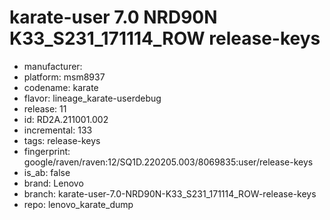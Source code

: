 # karate-user 7.0 NRD90N K33_S231_171114_ROW release-keys
- manufacturer: 
- platform: msm8937
- codename: karate
- flavor: lineage_karate-userdebug
- release: 11
- id: RD2A.211001.002
- incremental: 133
- tags: release-keys
- fingerprint: google/raven/raven:12/SQ1D.220205.003/8069835:user/release-keys
- is_ab: false
- brand: Lenovo
- branch: karate-user-7.0-NRD90N-K33_S231_171114_ROW-release-keys
- repo: lenovo_karate_dump
